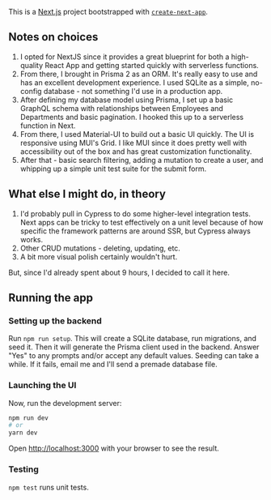 This is a [Next.js](https://nextjs.org/) project bootstrapped with [`create-next-app`](https://github.com/vercel/next.js/tree/canary/packages/create-next-app).

## Notes on choices

1. I opted for NextJS since it provides a great blueprint for both a high-quality React App and getting started quickly with serverless functions.
2. From there, I brought in Prisma 2 as an ORM. It's really easy to use and has an excellent development experience. I used SQLite as a simple, no-config database - not something I'd use in a production app.
3. After defining my database model using Prisma, I set up a basic GraphQL schema with relationships between Employees and Departments and basic pagination. I hooked this up to a serverless function in Next.
4. From there, I used Material-UI to build out a basic UI quickly. The UI is responsive using MUI's Grid. I like MUI since it does pretty well with accessibility out of the box and has great customization functionality.
5. After that - basic search filtering, adding a mutation to create a user, and whipping up a simple unit test suite for the submit form.

## What else I might do, in theory

1. I'd probably pull in Cypress to do some higher-level integration tests. Next apps can be tricky to test effectively on a unit level because of how specific the framework patterns are around SSR, but Cypress always works.
2. Other CRUD mutations - deleting, updating, etc.
3. A bit more visual polish certainly wouldn't hurt.

But, since I'd already spent about 9 hours, I decided to call it here.

## Running the app

### Setting up the backend

Run `npm run setup`. This will create a SQLite database, run migrations, and seed it. Then it will generate the Prisma client used in the backend. Answer "Yes" to any prompts and/or accept any default values. Seeding can take a while. If it fails, email me and I'll send a premade database file.

### Launching the UI

Now, run the development server:

```bash
npm run dev
# or
yarn dev
```

Open [http://localhost:3000](http://localhost:3000) with your browser to see the result.

### Testing

`npm test` runs unit tests.
